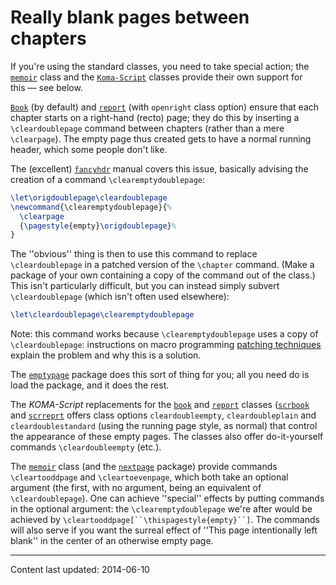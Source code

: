 # Really blank pages between chapters

If you're using the standard classes, you need to take special action;
the [`memoir`](https://ctan.org/pkg/memoir) class and the [`Koma-Script`](https://ctan.org/pkg/Koma-Script) classes provide
their own support for this&nbsp;&mdash; see below. 

[`Book`](https://ctan.org/pkg/Book) (by default) and [`report`](https://ctan.org/pkg/report) (with `openright` class
option) ensure that each chapter starts on a right-hand (recto) page;
they do this by inserting a `\cleardoublepage` command between
chapters (rather than a mere `\clearpage`).  The empty page thus
created gets to have a normal running header, which some people don't
like.

The (excellent) [`fancyhdr`](https://ctan.org/pkg/fancyhdr) manual covers this issue, basically
advising the creation of a command `\clearemptydoublepage`:
<!-- {% raw %} -->
```latex
\let\origdoublepage\cleardoublepage
\newcommand{\clearemptydoublepage}{%
  \clearpage
  {\pagestyle{empty}\origdoublepage}%
}
```
<!-- {% endraw %} -->
The ''obvious'' thing is then to use this command to replace
`\cleardoublepage` in a patched version of the `\chapter` command.
(Make a package of your own containing a copy 
of the command out of the class.)  This isn't particularly difficult,
but you can instead simply subvert `\cleardoublepage` (which isn't
often used elsewhere):
```latex
\let\cleardoublepage\clearemptydoublepage
```
Note: this command works because `\clearemptydoublepage` uses a copy
of `\cleardoublepage`: instructions on macro programming
[patching techniques](./FAQ-patch.html) explain the problem and
why this is a solution.

The [`emptypage`](https://ctan.org/pkg/emptypage) package does this sort of thing for you; all
you need do is load the package, and it does the rest.

The _KOMA-Script_ replacements for the
[`book`](https://ctan.org/pkg/book) and [`report`](https://ctan.org/pkg/report) classes ([`scrbook`](https://ctan.org/pkg/scrbook) and
[`scrreprt`](https://ctan.org/pkg/scrreprt) offers class options `cleardoubleempty`,
`cleardoubleplain` and `cleardoublestandard`
(using the running page style, as normal) that control the appearance
of these empty pages.  The classes also offer do-it-yourself commands
`\cleardoubleempty` (etc.).

The [`memoir`](https://ctan.org/pkg/memoir) class (and the [`nextpage`](https://ctan.org/pkg/nextpage) package)
provide commands `\cleartooddpage` and `\cleartoevenpage`,
which both take an optional argument (the first, with no argument,
being an equivalent of `\cleardoublepage`).  One can achieve
''special'' effects by putting commands in the optional argument: the
`\clearemptydoublepage` we're after would be achieved by
`\cleartooddpage[``\thispagestyle{empty}``]`.  The
commands will also serve if you want the surreal effect of ''This page
intentionally left blank'' in the center of an otherwise empty page.


----

Content last updated: 2014-06-10
